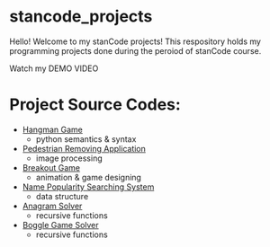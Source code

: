 # stancode_projects
Hello!
Welcome to my stanCode projects!
This respository holds my programming projects done during the peroiod of stanCode course.

Watch my DEMO VIDEO

# Project Source Codes:
* [Hangman Game](https://github.com/haoyuchan/stancode_projects/tree/main/stancode_projects/hangman_game)
  * python semantics & syntax
* [Pedestrian Removing Application](https://github.com/haoyuchan/stancode_projects/tree/main/stancode_projects/pedestrain%20removing%20application)
  * image processing
* [Breakout Game](https://github.com/haoyuchan/stancode_projects/tree/main/stancode_projects/break_out_game)
  * animation & game designing
* [Name Popularity Searching System](https://github.com/haoyuchan/stancode_projects/tree/main/stancode_projects/name_searching_system)
  * data structure
* [Anagram Solver](https://github.com/haoyuchan/stancode_projects/tree/main/stancode_projects/anagram)
  * recursive functions
* [Boggle Game Solver](https://github.com/haoyuchan/stancode_projects/tree/main/stancode_projects/boggle_game_solver)
  * recursive functions
